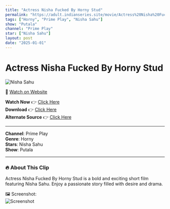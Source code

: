 ```yaml
---
title: "Actress Nisha Fucked By Horny Stud"
permalink: "https://adult.indianseries.site/movie/Actress%20Nisha%20Fucked%20By%20Horny%20Stud"
tags: ["Horny", "Prime Play", "Nisha Sahu"]
show: "Putala"
channel: "Prime Play"
star: ["Nisha Sahu"]
layout: post
date: "2025-01-01"
---
```


# Actress Nisha Fucked By Horny Stud

![Nisha Sahu](https://shorts.desisins.com/wp-content/uploads/2024/08/Nisha-Sahu-Hard-Fucked-DesiSins.com_.jpg)

🔗 [Watch on Website](https://adult.indianseries.site/movie/Actress%20Nisha%20Fucked%20By%20Horny%20Stud)

**Watch Now** 👉 [Click Here](https://adult.indianseries.site/movie/Actress%20Nisha%20Fucked%20By%20Horny%20Stud)  
**Download** 👉 [Click Here](https://adult.indianseries.site/movie/Actress%20Nisha%20Fucked%20By%20Horny%20Stud)  
**Alternate Source** 👉 [Click Here](https://adult.indianseries.site/movie/Actress%20Nisha%20Fucked%20By%20Horny%20Stud)

---

**Channel**: Prime Play  
**Genre**: Horny  
**Stars**: Nisha Sahu  
**Show**: Putala

---

### 🔥 About This Clip

Actress Nisha Fucked By Horny Stud is a bold and exciting short film featuring Nisha Sahu. Enjoy a passionate story filled with desire and drama.
 
🖼️ Screenshot:  
![Screenshot](https://shorts.desisins.com/wp-content/uploads/2024/08/Nisha-Sahu-Hard-Fucked-DesiSins.com_.jpg)
